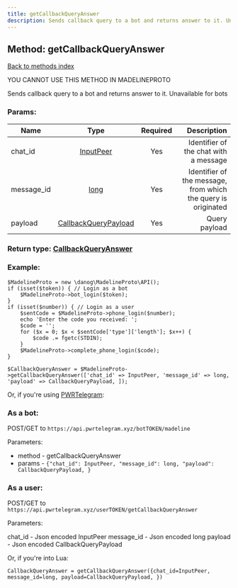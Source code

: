 ```yaml
---
title: getCallbackQueryAnswer
description: Sends callback query to a bot and returns answer to it. Unavailable for bots
---
```

## Method: getCallbackQueryAnswer  
[Back to methods index](index.md)


YOU CANNOT USE THIS METHOD IN MADELINEPROTO


Sends callback query to a bot and returns answer to it. Unavailable for bots

### Params:

| Name     |    Type       | Required | Description |
|----------|:-------------:|:--------:|------------:|
|chat\_id|[InputPeer](../types/InputPeer.md) | Yes|Identifier of the chat with a message|
|message\_id|[long](../types/long.md) | Yes|Identifier of the message, from which the query is originated|
|payload|[CallbackQueryPayload](../types/CallbackQueryPayload.md) | Yes|Query payload|


### Return type: [CallbackQueryAnswer](../types/CallbackQueryAnswer.md)

### Example:


```
$MadelineProto = new \danog\MadelineProto\API();
if (isset($token)) { // Login as a bot
    $MadelineProto->bot_login($token);
}
if (isset($number)) { // Login as a user
    $sentCode = $MadelineProto->phone_login($number);
    echo 'Enter the code you received: ';
    $code = '';
    for ($x = 0; $x < $sentCode['type']['length']; $x++) {
        $code .= fgetc(STDIN);
    }
    $MadelineProto->complete_phone_login($code);
}

$CallbackQueryAnswer = $MadelineProto->getCallbackQueryAnswer(['chat_id' => InputPeer, 'message_id' => long, 'payload' => CallbackQueryPayload, ]);
```

Or, if you're using [PWRTelegram](https://pwrtelegram.xyz):

### As a bot:

POST/GET to `https://api.pwrtelegram.xyz/botTOKEN/madeline`

Parameters:

* method - getCallbackQueryAnswer
* params - `{"chat_id": InputPeer, "message_id": long, "payload": CallbackQueryPayload, }`



### As a user:

POST/GET to `https://api.pwrtelegram.xyz/userTOKEN/getCallbackQueryAnswer`

Parameters:

chat_id - Json encoded InputPeer
message_id - Json encoded long
payload - Json encoded CallbackQueryPayload



Or, if you're into Lua:

```
CallbackQueryAnswer = getCallbackQueryAnswer({chat_id=InputPeer, message_id=long, payload=CallbackQueryPayload, })
```

